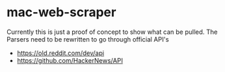 # mac-web-scraper

Currently this is just a proof of concept to show what can be pulled. The Parsers need to be rewritten to go through official API's 

* https://old.reddit.com/dev/api
* https://github.com/HackerNews/API
